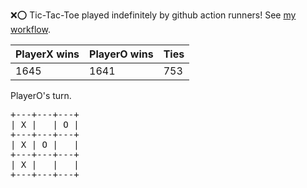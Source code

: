 :x::o: Tic-Tac-Toe played indefinitely by github action runners! See [my workflow](.github/workflows/play.yaml).

|PlayerX wins|PlayerO wins|Ties|
|-|-|-|
|1645|1641|753|

PlayerO's turn.

<pre>
+---+---+---+
| X |   | O |
+---+---+---+
| X | O |   |
+---+---+---+
| X |   |   |
+---+---+---+
</pre>